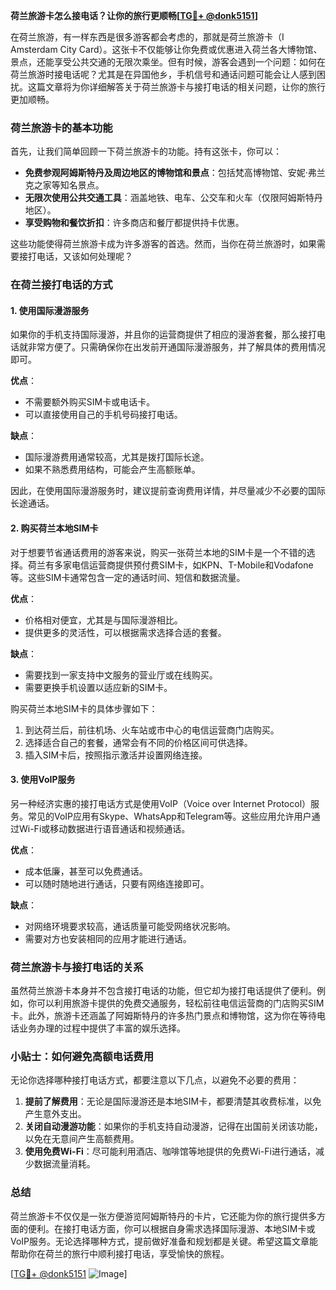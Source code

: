 **荷兰旅游卡怎么接电话？让你的旅行更顺畅[[TG💪+ @donk5151](https://t.me/s/donk5151)]**

在荷兰旅游，有一样东西是很多游客都会考虑的，那就是荷兰旅游卡（I Amsterdam City Card）。这张卡不仅能够让你免费或优惠进入荷兰各大博物馆、景点，还能享受公共交通的无限次乘坐。但有时候，游客会遇到一个问题：如何在荷兰旅游时接电话呢？尤其是在异国他乡，手机信号和通话问题可能会让人感到困扰。这篇文章将为你详细解答关于荷兰旅游卡与接打电话的相关问题，让你的旅行更加顺畅。

### 荷兰旅游卡的基本功能

首先，让我们简单回顾一下荷兰旅游卡的功能。持有这张卡，你可以：

- **免费参观阿姆斯特丹及周边地区的博物馆和景点**：包括梵高博物馆、安妮·弗兰克之家等知名景点。
- **无限次使用公共交通工具**：涵盖地铁、电车、公交车和火车（仅限阿姆斯特丹地区）。
- **享受购物和餐饮折扣**：许多商店和餐厅都提供持卡优惠。

这些功能使得荷兰旅游卡成为许多游客的首选。然而，当你在荷兰旅游时，如果需要接打电话，又该如何处理呢？

### 在荷兰接打电话的方式

#### 1. 使用国际漫游服务

如果你的手机支持国际漫游，并且你的运营商提供了相应的漫游套餐，那么接打电话就非常方便了。只需确保你在出发前开通国际漫游服务，并了解具体的费用情况即可。

**优点**：
- 不需要额外购买SIM卡或电话卡。
- 可以直接使用自己的手机号码接打电话。

**缺点**：
- 国际漫游费用通常较高，尤其是拨打国际长途。
- 如果不熟悉费用结构，可能会产生高额账单。

因此，在使用国际漫游服务时，建议提前查询费用详情，并尽量减少不必要的国际长途通话。

#### 2. 购买荷兰本地SIM卡

对于想要节省通话费用的游客来说，购买一张荷兰本地的SIM卡是一个不错的选择。荷兰有多家电信运营商提供预付费SIM卡，如KPN、T-Mobile和Vodafone等。这些SIM卡通常包含一定的通话时间、短信和数据流量。

**优点**：
- 价格相对便宜，尤其是与国际漫游相比。
- 提供更多的灵活性，可以根据需求选择合适的套餐。

**缺点**：
- 需要找到一家支持中文服务的营业厅或在线购买。
- 需要更换手机设置以适应新的SIM卡。

购买荷兰本地SIM卡的具体步骤如下：

1. 到达荷兰后，前往机场、火车站或市中心的电信运营商门店购买。
2. 选择适合自己的套餐，通常会有不同的价格区间可供选择。
3. 插入SIM卡后，按照指示激活并设置网络连接。

#### 3. 使用VoIP服务

另一种经济实惠的接打电话方式是使用VoIP（Voice over Internet Protocol）服务。常见的VoIP应用有Skype、WhatsApp和Telegram等。这些应用允许用户通过Wi-Fi或移动数据进行语音通话和视频通话。

**优点**：
- 成本低廉，甚至可以免费通话。
- 可以随时随地进行通话，只要有网络连接即可。

**缺点**：
- 对网络环境要求较高，通话质量可能受网络状况影响。
- 需要对方也安装相同的应用才能进行通话。

### 荷兰旅游卡与接打电话的关系

虽然荷兰旅游卡本身并不包含接打电话的功能，但它却为接打电话提供了便利。例如，你可以利用旅游卡提供的免费交通服务，轻松前往电信运营商的门店购买SIM卡。此外，旅游卡还涵盖了阿姆斯特丹的许多热门景点和博物馆，这为你在等待电话业务办理的过程中提供了丰富的娱乐选择。

### 小贴士：如何避免高额电话费用

无论你选择哪种接打电话方式，都要注意以下几点，以避免不必要的费用：

1. **提前了解费用**：无论是国际漫游还是本地SIM卡，都要清楚其收费标准，以免产生意外支出。
2. **关闭自动漫游功能**：如果你的手机支持自动漫游，记得在出国前关闭该功能，以免在无意间产生高额费用。
3. **使用免费Wi-Fi**：尽可能利用酒店、咖啡馆等地提供的免费Wi-Fi进行通话，减少数据流量消耗。

### 总结

荷兰旅游卡不仅仅是一张方便游览阿姆斯特丹的卡片，它还能为你的旅行提供多方面的便利。在接打电话方面，你可以根据自身需求选择国际漫游、本地SIM卡或VoIP服务。无论选择哪种方式，提前做好准备和规划都是关键。希望这篇文章能帮助你在荷兰的旅行中顺利接打电话，享受愉快的旅程。

[[TG💪+ @donk5151](https://t.me/s/donk5151) ![Image](https://i.postimg.cc/rwNCRYN7/Snipaste-2025-04-30-17-27-05.png)]